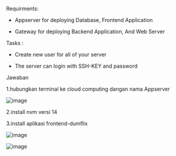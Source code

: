 Requirments:

- Appserver for deploying Database, Frontend Application

- Gateway for deploying Backend Application, And Web Server

Tasks :

- Create new user for all of your server

- The server can login with SSH-KEY and password

Jawaban

1.hubungkan terminal ke cloud computing dangan nama Appserver

![image](https://github.com/user-attachments/assets/126f64c9-6ff3-410c-b501-038b7fbf65cf)

2.install nvm versi 14



3.install aplikasi frontend-dumflix

![image](https://github.com/user-attachments/assets/754a624d-9953-4ffd-a6ab-329afa6f3ef0)

![image](https://github.com/user-attachments/assets/14fb4373-b3da-4a34-a875-5b70eda03abf)


